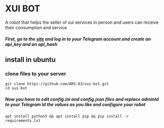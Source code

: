  <h1>XUI BOT</h1>

 A robot that helps the seller of xui services in person and users can receive their consumption and service



##### First, go to the <a href="https://my.telegram.org">site</a> and log in to your Telegram account and create an api_key and an api_hash


## install in ubuntu

### clone files to your server
```
git clone https://github.com/ARS-83/xui-bot.git
cd xui-bot
```
##### Now you have to edit config.ini and config.json files and replace adminId to your Telegram Id the values ​​as you like and configure your robot

```
apt install python3 && apt install pip && pip install -r requirements.txt 
```



